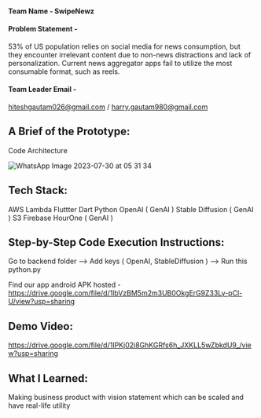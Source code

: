 #### Team Name - SwipeNewz

#### Problem Statement - 
53% of US population relies on social media for news consumption, but they encounter irrelevant content due to non-news distractions and lack of personalization. Current news aggregator apps fail to utilize the most consumable format, such as reels.

#### Team Leader Email - 
hiteshgautam026@gmail.com /  harry.gautam980@gmail.com

## A Brief of the Prototype:

  Code Architecture 

  ![WhatsApp Image 2023-07-30 at 05 31 34](https://github.com/HiteshG/gen-ai-rush-buildathon/assets/28000328/94ecd4a3-f655-4c77-a307-9ad55a8aaad0)
  
## Tech Stack: 
   AWS Lambda
   Fluttter
   Dart
   Python
   OpenAI ( GenAI )
   Stable Diffusion ( GenAI )
   S3
   Firebase
   HourOne ( GenAI )
    
   
## Step-by-Step Code Execution Instructions:
  Go to backend folder --> Add keys ( OpenAI, StableDiffusion ) --> Run this python.py 

  Find our app android APK hosted - https://drive.google.com/file/d/1lbVzBM5m2m3UB0OkgErG9Z33Ly-pCl-U/view?usp=sharing

## Demo Video:
https://drive.google.com/file/d/1IPKj02i8GhKGRfs6h_JXKLL5wZbkdU9_/view?usp=sharing
  
## What I Learned:
   Making business product with vision statement which can be scaled and have real-life utility
